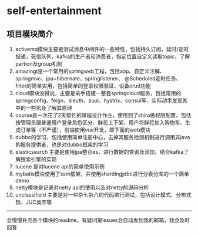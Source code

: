 # self-entertainment
## 项目模块简介
1.  activemq模块主要是测试消息中间件的一些特性，包括持久订阅，延时/定时投递，死信队列，kafka的生产者和消费者，指定位置自定义读取topic，了解partion及group机制
2. amazingt是一个常用的springweb工程，包括aop、自定义注解、springmvc、jpa+hibernate、springlistener、 @Scheduled定时任务、filter的简单实用，包括简单的登录权限验证、设备crud功能
3. cloud模块没得说，主要是亲手搭建一整套springcloud服务，包括常用的springconfig、feign、sleuth、zuul、hystrix、consul等，实际动手发现其中的一些坑及了解其原理
4. course是一次花了2天帮忙的课程设计作业，使用到了shiro做权限配置，包括按管理员跟普通用户登录角色区分、鲜花上下架、用户将鲜花加入购物车、生成订单等（不严谨），前端使用vue开发，即下面的web模块
5. dubbo的学习，包括使用简单注册中心，去掉其服务检测机制进行调用非java的服务提供者，也是对dubbo框架的学习
6. elasticsearch 主要是使用jpa整合es，进行数据的查询及添加、结合kafka了解搜索引擎的实现
7. lucene  是对lucene api的简单使用示例
8. mybatis模块使用了ssm框架，并使用shardingjdbc进行分表分库的一个简单demo
9. netty模块是记录对netty api的使用以及对netty的源码分析
10. unclassifield 主要是对一些杂七杂八的代码进行测试，包括设计模式、分布式锁、JUC类库等
---
会慢慢补充各个模块的readme，有疑问提issues会自动发到我的邮箱，我会及时回答
